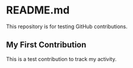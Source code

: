 # README.md
This repository is for testing GitHub contributions.
## My First Contribution
This is a test contribution to track my activity.
